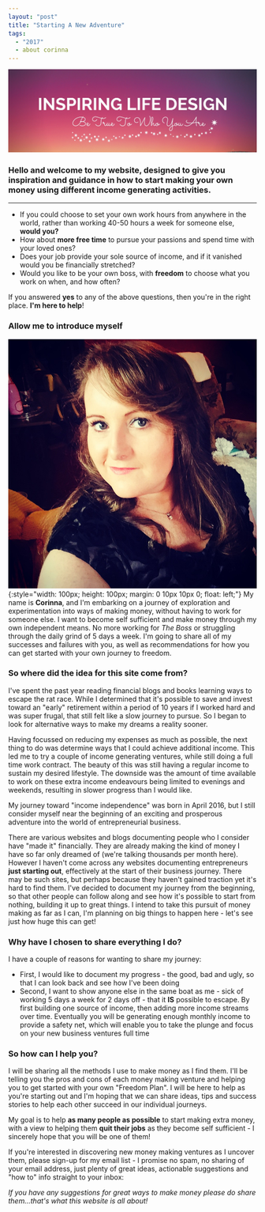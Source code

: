 ```yaml
---
layout: "post"
title: "Starting A New Adventure"
tags:
  - "2017"
  - about corinna
---
```

![Inspiring Life Design logo](/i/Mainlogo1500x500.jpg)

### Hello and welcome to my website, designed to give you inspiration and guidance in how to <b>start making your own money</b> using different income generating activities.
***  
  
- If you could choose to set your own work hours from anywhere in the world, rather than working 40-50 hours a week for someone else, **would you?**
- How about **more free time** to pursue your passions and spend time with your loved ones?
- Does your job provide your sole source of income, and if it vanished would you be financially stretched?
- Would you like to be your own boss, with **freedom** to choose what you work on when, and how often?

If you answered **yes** to any of the above questions, then you're in the right place. **I'm here to help**!

### Allow me to introduce myself

![Photo of Corinna](/i/Cory.jpg){:style="width: 100px; height: 100px; margin: 0 10px 10px 0; float: left;"}
My name is <b>Corinna</b>, and I'm embarking on a journey of exploration and experimentation into ways of making money, without having to work for someone else. I want to become self sufficient and make money through my own independent means. No more working for *The Boss* or struggling through the daily grind of 5 days a week. I'm going to share all of my successes and failures with you, as well as recommendations for how you can get started with your own journey to freedom.

### So where did the idea for this site come from?

I've spent the past year reading financial blogs and books learning ways to escape the rat race. While I determined that it's possible to save and invest toward an "early" retirement within a period of 10 years if I worked hard and was super frugal, that still felt like a slow journey to pursue. So I began to look for alternative ways to make my dreams a reality sooner.

Having focussed on reducing my expenses as much as possible, the next thing to do was determine ways that I could achieve additional income. This led me to try a couple of income generating ventures, while still doing a full time work contract. The beauty of this was still having a regular income to sustain my desired lifestyle. The downside was the amount of time available to work on these extra income endeavours being limited to evenings and weekends, resulting in slower progress than I would like.

My journey toward "income independence" was born in April 2016, but I still consider myself near the beginning of an exciting and prosperous adventure into the world of entrepreneurial business. 

There are various websites and blogs documenting people who I consider have "made it" financially. They are already making the kind of money I have so far only dreamed of (we're talking thousands per month here). However I haven't come across any websites documenting entrepreneurs <b>just starting out</b>, effectively at the start of their business journey. There may be such sites, but perhaps because they haven't gained traction yet it's hard to find them. I've decided to document my journey from the beginning, so that other people can follow along and see how it's possible to start from nothing, building it up to great things. I intend to take this pursuit of money making as far as I can, I'm planning on big things to happen here - let's see just how huge this can get!

### Why have I chosen to share everything I do?
I have a couple of reasons for wanting to share my journey:

* First, I would like to document my progress - the good, bad and ugly, so that I can look back and see how I've been doing
* Second, I want to show anyone else in the same boat as me - sick of working 5 days a week for 2 days off - that it <b>IS</b> possible to escape. By first building one source of income, then adding more income streams over time. Eventually you will be generating enough monthly income to provide a safety net, which will enable you to take the plunge and focus on your new business ventures full time

### So how can I help you?
I will be sharing all the methods I use to make money as I find them. I'll be telling you the pros and cons of each money making venture and helping you to get started with your own "Freedom Plan". I will be here to help as you're starting out and I'm hoping that we can share ideas, tips and success stories to help each other succeed in our individual journeys.

My goal is to help <b>as many people as possible</b> to start making extra money, with a view to helping them <b>quit their jobs</b> as they become self sufficient - I sincerely hope that you will be one of them! 

If you're interested in discovering new money making ventures as I uncover them, please sign-up for my email list - I promise no spam, no sharing of your email address, just plenty of great ideas, actionable suggestions and "how to" info straight to your inbox:
<script async id="_ck_198146" src="https://forms.convertkit.com/198146?v=6"></script>
  
    
*If you have any suggestions for great ways to make money please do share them...that's what this website is all about!*



